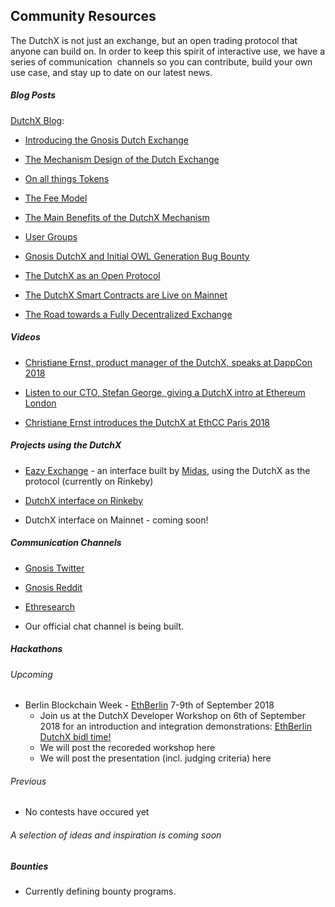 ## Community Resources

The DutchX is not just an exchange, but an open trading protocol that anyone can build on. In order to keep this spirit of interactive use, we have a series of communication  channels so you can contribute, build your own use case, and stay up to date on our latest news.

##### Blog Posts

[DutchX Blog](https://blog.gnosis.pm/tagged/dutchx):

-   [Introducing the Gnosis Dutch Exchange](https://blog.gnosis.pm/introducing-the-gnosis-dutch-exchange-53bd3d51f9b2)

-   [The Mechanism Design of the Dutch Exchange](https://blog.gnosis.pm/the-mechanism-design-of-the-gnosis-dutch-exchange-4299a045d523)

-   [On all things Tokens](https://blog.gnosis.pm/on-all-things-tokens-1fd977184649)

-   [The Fee Model](https://blog.gnosis.pm/the-fee-model-7419285bf03f)

-   [The Main Benefits of the DutchX Mechanism](https://blog.gnosis.pm/the-main-benefits-of-the-dutchx-mechanism-6fc2ef6ee8b4)

-   [User Groups](https://blog.gnosis.pm/user-groups-7ebe1f28d63a)

-   [Gnosis DutchX and Initial OWL Generation Bug Bounty](https://blog.gnosis.pm/gnosis-dutchx-and-initial-owl-generation-bug-bounty-71ba53dfd2db)

-   [The DutchX as an Open Protocol](https://blog.gnosis.pm/the-dutchx-as-an-open-platform-24a65c1ae94c)

-   [The DutchX Smart Contracts are Live on Mainnet](https://blog.gnosis.pm/the-dutchx-smart-contracts-are-live-on-the-mainnet-af1446eef199)

-   [The Road towards a Fully Decentralized Exchange](https://blog.gnosis.pm/the-dutchx-smart-contracts-are-live-on-the-mainnet-af1446eef199)

##### Videos

-   [Christiane Ernst, product manager of the DutchX, speaks at DappCon 2018](https://www.youtube.com/watch?v=HrFbN3shoz0&list=PLgPxQehVVkoS6cjI6MU5mmzG82CuiDIQC)

-   [Listen to our CTO, Stefan George, giving a DutchX intro at Ethereum London](https://www.youtube.com/watch?v=1j70C7sbCNY)

-   [Christiane Ernst introduces the DutchX at EthCC Paris 2018](https://www.youtube.com/watch?v=7rJ8VwHEOSo)

##### Projects using the DutchX

-   [Eazy Exchange](https://eazy.exchange/) - an interface built by [Midas](https://midasprotocol.io/), using the DutchX as the protocol (currently on Rinkeby)

-   [DutchX interface on Rinkeby](https://dutchx-rinkeby.d.exchange/)

-   DutchX interface on Mainnet - coming soon! 

##### Communication Channels

-   [Gnosis Twitter](https://twitter.com/gnosisPM)

-   [Gnosis Reddit](https://www.reddit.com/r/gnosisPM/)

-   [Ethresearch](https://ethresear.ch/t/dutchx-fully-decentralized-auction-based-exchange/2443)

-   Our official chat channel is being built.

##### Hackathons

###### Upcoming
- Berlin Blockchain Week - [EthBerlin](https://ethberlin.com/) 7-9th of September 2018
    - Join us at the DutchX Developer Workshop on 6th of September 2018 for an introduction and integration demonstrations:  [EthBerlin DutchX bidl time!](https://www.meetup.com/es-ES/gnosispm/events/253816515/) 
    - We will post the recoreded workshop here
    - We will post the presentation (incl. judging criteria) here
	
###### Previous
- No contests have occured yet


###### A selection of ideas and inspiration is coming soon

##### Bounties

-   Currently defining bounty programs.
